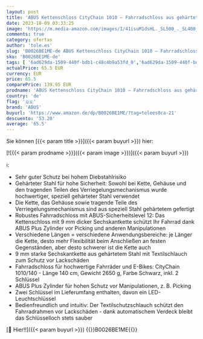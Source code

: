 ```yaml
---
layout: post
title: 'ABUS Kettenschloss CityChain 1010 – Fahrradschloss aus gehärtetem Stahl Sicherheitslevel 12 – 140 cm – Schwarz'
date: 2023-10-09 03:33:25
image: 'https://m.media-amazon.com/images/I/41isuM1dsHL._SL500_._SL400_.jpg'
comments: true
category: ofertas
author: 'tole.es'
slug: 'B0026BE1ME-de ABUS Kettenschloss CityChain 1010 – Fahrradschloss aus...'
sku: 'B0026BE1ME-de'
tags: [ '6ad629da-1509-440f-bdb1-c48c4b9a53fd_0','6ad629da-1509-440f-bdb1-c48c4b9a53fd_8901','6ad629da-1509-440f-bdb1-c48c4b9a53fd_9901','Arborist Merchandising Root','Auto & Motorrad','Fahrrad-Kettenschlösser','Fahrradschlösser','Fahrradzubehör','Füge dein erstes Auto der Garage hinzu','Rabatt auf ausgewählte Auto-Produkte','Radsport','Self Service','Special Features Stores','Sport','Sport & Freizeit','Sportausrüstung & -bekleidung','abus','🇩🇪', ]
actualPrice: 65.5 EUR
currency: EUR
price: 65.5
comparePrice: 139.95 EUR
prodname: 'ABUS Kettenschloss CityChain 1010 – Fahrradschloss aus gehärtetem Stahl Sicherheitslevel 12 – 140 cm – Schwarz'
country: 'de'
flag: '🇩🇪'
brand: 'ABUS'
buyurl: 'https://www.amazon.de/dp/B0026BE1ME/?tag=tolees0ca-21'
descuento: '53.20'
average: '65.5'
---
```


Sie können [{{< param title >}}]({{< param buyurl >}}) hier:

[![{{< param prodname >}}]({{< param image >}})]({{< param buyurl >}})

ℹ️:

- Sehr guter Schutz bei hohem Diebstahlrisiko
- Gehärteter Stahl für hohe Sicherheit: Sowohl bei Kette, Gehäuse und den tragenden Teilen des Verriegelungsmechanismus wurde hochwertiger, speziell gehärteter Stahl verwendet
- Die Kette, das Gehäuse sowie tragende Teile des Verriegelungsmechanismus sind aus speziell Stahl gehärtetem gefertigt
- Robustes Fahrradschloss mit ABUS-Sicherheitslevel 12: Das Kettenschloss mit 9 mm dicker Sechskantkette schützt Ihr Fahrrad dank ABUS Plus Zylinder vor Picking und anderen Manipulationen
- Verschiedene Längen = verschiedene Anwendungsbereiche: je Länger die Kette, desto mehr Flexibilität beim Anschließen an festen Gegenständen, aber desto schwerer ist die Kette auch
- 9 mm starke Sechskantkette aus gehärtetem Stahl mit Textilschlauch zum Schutz vor Lackschäden
- Fahrradschloss für hochwertige Fahrräder und E-Bikes: CityChain 1010/140 - Länge 140 cm, Gewicht 2650 g, Farbe Schwarz, inkl. 2 Schlüssel
- ABUS Plus Zylinder für hohen Schutz vor Manipulationen, z. B. Picking
- Zwei Schlüssel im Lieferumfang enthalten, davon ein LED-Leuchtschlüssel
- Bedienfreundlich und intuitiv: Der Textilschutzschlauch schützt den Fahrradrahmen vor Lackschäden - dank automatischem Verdeck bleibt das Schlüsselloch stets sauber

[🛒 Hier!!]({{< param buyurl >}})
{{<world>}}B0026BE1ME{{</world>}}
